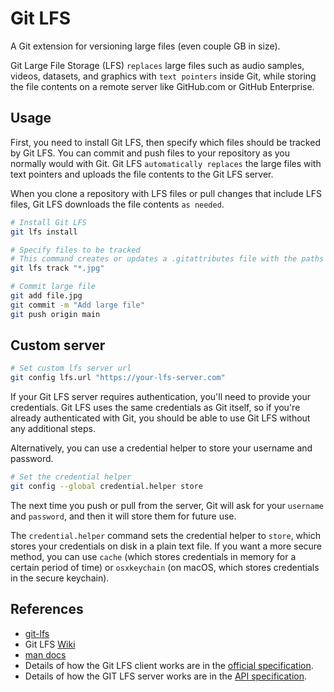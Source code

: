 # Git LFS

A Git extension for versioning large files (even couple GB in size).

Git Large File Storage (LFS) `replaces` large files such as audio samples, videos, datasets, and graphics with `text pointers` inside Git, while storing the file contents on a remote server like GitHub.com or GitHub Enterprise.

## Usage

First, you need to install Git LFS, then specify which files should be tracked by Git LFS. You can commit and push files to your repository as you normally would with Git. Git LFS `automatically replaces` the large files with text pointers and uploads the file contents to the Git LFS server.

When you clone a repository with LFS files or pull changes that include LFS files, Git LFS downloads the file contents `as needed`.

```sh
# Install Git LFS
git lfs install

# Specify files to be tracked
# This command creates or updates a .gitattributes file with the paths of files that should be tracked by Git LFS.
git lfs track "*.jpg"

# Commit large file
git add file.jpg
git commit -m "Add large file"
git push origin main
```

## Custom server

```sh
# Set custom lfs server url
git config lfs.url "https://your-lfs-server.com"
```

If your Git LFS server requires authentication, you'll need to provide your credentials. Git LFS uses the same credentials as Git itself, so if you're already authenticated with Git, you should be able to use Git LFS without any additional steps.

Alternatively, you can use a credential helper to store your username and password.

```sh
# Set the credential helper
git config --global credential.helper store
```

The next time you push or pull from the server, Git will ask for your `username` and `password`, and then it will store them for future use.

The `credential.helper` command sets the credential helper to `store`, which stores your credentials on disk in a plain text file. If you want a more secure method, you can use `cache` (which stores credentials in memory for a certain period of time) or `osxkeychain` (on macOS, which stores credentials in the secure keychain).

## References

* [git-lfs](https://git-lfs.com/)
* Git LFS [Wiki](https://github.com/git-lfs/git-lfs/wiki)
* [man docs](https://github.com/git-lfs/git-lfs/tree/main/docs/man)
* Details of how the Git LFS client works are in the [official specification](https://github.com/git-lfs/git-lfs/blob/main/docs/spec.md).
* Details of how the GIT LFS server works are in the [API specification](https://github.com/git-lfs/git-lfs/tree/main/docs/api).
